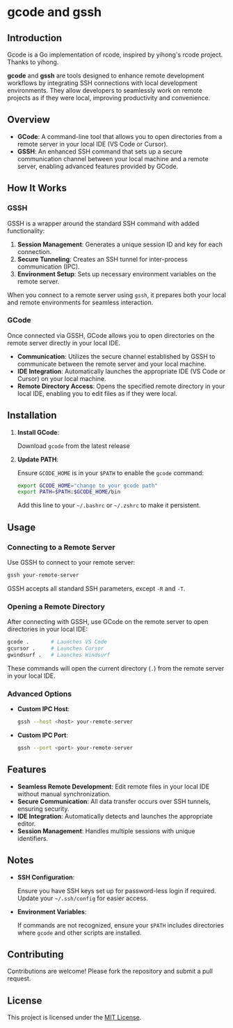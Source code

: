 # gcode and gssh

## Introduction

Gcode is a Go implementation of rcode, inspired by yihong's rcode project. Thanks to yihong.

**gcode** and **gssh** are tools designed to enhance remote development workflows by integrating SSH connections with local development environments. They allow developers to seamlessly work on remote projects as if they were local, improving productivity and convenience.

## Overview

- **GCode**: A command-line tool that allows you to open directories from a remote server in your local IDE (VS Code or Cursor).
- **GSSH**: An enhanced SSH command that sets up a secure communication channel between your local machine and a remote server, enabling advanced features provided by GCode.

## How It Works

### GSSH

GSSH is a wrapper around the standard SSH command with added functionality:

1. **Session Management**: Generates a unique session ID and key for each connection.
2. **Secure Tunneling**: Creates an SSH tunnel for inter-process communication (IPC).
3. **Environment Setup**: Sets up necessary environment variables on the remote server.

When you connect to a remote server using `gssh`, it prepares both your local and remote environments for seamless interaction.

### GCode

Once connected via GSSH, GCode allows you to open directories on the remote server directly in your local IDE.

- **Communication**: Utilizes the secure channel established by GSSH to communicate between the remote server and your local machine.
- **IDE Integration**: Automatically launches the appropriate IDE (VS Code or Cursor) on your local machine.
- **Remote Directory Access**: Opens the specified remote directory in your local IDE, enabling you to edit files as if they were local.

## Installation

1. **Install GCode**:

   Download `gcode` from the latest release

2. **Update PATH**:

   Ensure `GCODE_HOME` is in your `$PATH` to enable the `gcode` command:

   ```bash
   export GCODE_HOME="change to your gcode path"
   export PATH=$PATH:$GCODE_HOME/bin
   ```

   Add this line to your `~/.bashrc` or `~/.zshrc` to make it persistent.

## Usage

### Connecting to a Remote Server

Use GSSH to connect to your remote server:

```bash
gssh your-remote-server
```

GSSH accepts all standard SSH parameters, except `-R` and `-T`.

### Opening a Remote Directory

After connecting with GSSH, use GCode on the remote server to open directories in your local IDE:

```bash
gcode .       # Launches VS Code
gcursor .     # Launches Cursor
gwindsurf .   # Launches Windsurf
```

These commands will open the current directory (`.`) from the remote server in your local IDE.

### Advanced Options

- **Custom IPC Host**:

  ```bash
  gssh --host <host> your-remote-server
  ```

- **Custom IPC Port**:

  ```bash
  gssh --port <port> your-remote-server
  ```

## Features

- **Seamless Remote Development**: Edit remote files in your local IDE without manual synchronization.
- **Secure Communication**: All data transfer occurs over SSH tunnels, ensuring security.
- **IDE Integration**: Automatically detects and launches the appropriate editor.
- **Session Management**: Handles multiple sessions with unique identifiers.


## Notes

- **SSH Configuration**:

  Ensure you have SSH keys set up for password-less login if required. Update your `~/.ssh/config` for easier access.

- **Environment Variables**:

  If commands are not recognized, ensure your `$PATH` includes directories where `gcode` and other scripts are installed.


## Contributing

Contributions are welcome! Please fork the repository and submit a pull request.

## License

This project is licensed under the [MIT License](LICENSE).